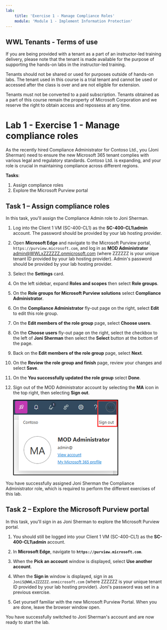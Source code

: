 ```yaml
---
lab:
    title: 'Exercise 1 - Manage Compliance Roles'
    module: 'Module 1 - Implement Information Protection'
---
```

## WWL Tenants - Terms of use

If you are being provided with a tenant as a part of an instructor-led training delivery, please note that the tenant is made available for the purpose of supporting the hands-on labs in the instructor-led training.

Tenants should not be shared or used for purposes outside of hands-on labs. The tenant used in this course is a trial tenant and cannot be used or accessed after the class is over and are not eligible for extension.

Tenants must not be converted to a paid subscription. Tenants obtained as a part of this course remain the property of Microsoft Corporation and we reserve the right to obtain access and repossess at any time.

# Lab 1 - Exercise 1 - Manage compliance roles

As the recently hired Compliance Administrator for Contoso Ltd., you (Joni Sherman) need to ensure the new Microsoft 365 tenant complies with various legal and regulatory standards. Contoso Ltd. is expanding, and your role is crucial in maintaining compliance across different regions.

**Tasks**:

1. Assign compliance roles
1. Explore the Microsoft Purview portal

## Task 1 – Assign compliance roles

In this task, you'll assign the Compliance Admin role to Joni Sherman.

1. Log into the Client 1 VM (SC-400-CL1) as the **SC-400-CL1\admin** account. The password should be provided by your lab hosting provider.

1. Open **Microsoft Edge** and navigate to the Microsoft Purview portal, `https://purview.microsoft.com`, and log in as **MOD Administrator** admin@WWLxZZZZZZ.onmicrosoft.com (where ZZZZZZ is your unique tenant ID provided by your lab hosting provider). Admin's password should be provided by your lab hosting provider.

1. Select the **Settings** card.

1. On the left sidebar, expand **Roles and scopes** then select **Role groups**.

1. On the **Role groups for Microsoft Purview solutions** select **Compliance Administrator**.

1. On the **Compliance Administrator** fly-out page on the right, select **Edit** to edit this role group.

1. On the **Edit members of the role group** page, select **Choose users**.

1. On the **Choose users** fly-out page on the right, select the checkbox to the left of **Joni Sherman** then select the **Select** button at the bottom of the page.

1. Back on the **Edit members of the role group** page, select **Next**.

1. On the **Review the role group and finish** page, review your changes and select **Save**.

1. On the **You successfully updated the role group** select **Done**.

1. Sign out of the MOD Administrator account by selecting the **MA** icon in the top right, then selecting **Sign out**.

   ![Screenshot showing the navigation path to sign out of the MOD Administrator account.](../Media/sign-out.png)

You have successfully assigned Joni Sherman the Compliance Administrator role, which is required to perform the different exercises of this lab.

## Task 2 – Explore the Microsoft Purview portal

In this task, you'll sign in as Joni Sherman to explore the Microsoft Purview portal.

1. You should still be logged into your Client 1 VM (SC-400-CL1) as the **SC-400-CL1\admin** account.

1. In **Microsoft Edge**, navigate to **`https://purview.microsoft.com`**.

1. When the **Pick an account** window is displayed, select **Use another account**.

1. When the **Sign in** window is displayed, sign in as `JoniS@WWLxZZZZZZ.onmicrosoft.com` (where ZZZZZZ is your unique tenant ID provided by your lab hosting provider). Joni's password was set in a previous exercise.

1. Get yourself familiar with the new Microsoft Purview Portal. When you are done, leave the browser window open.

You have successfully switched to Joni Sherman's account and are now ready to start the lab.
